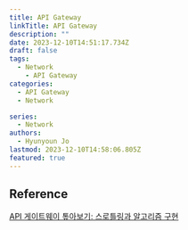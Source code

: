 ```yaml
---
title: API Gateway
linkTitle: API Gateway
description: ""
date: 2023-12-10T14:51:17.734Z
draft: false
tags:
  - Network
    - API Gateway
categories:
  - API Gateway
  - Network

series:
  - Network
authors:
  - Hyunyoun Jo
lastmod: 2023-12-10T14:58:06.805Z
featured: true
---
```


## Reference

[API 게이트웨이 톺아보기: 스로틀링과 알고리즘 구현](https://yozm.wishket.com/magazine/detail/1900/)
